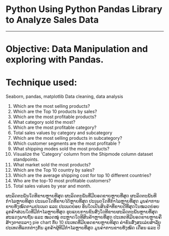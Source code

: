 # Python Using Python Pandas Library to Analyze Sales Data 
--------------------------------------------------------------------------------------------------------------------------------------------------------------
# Objective: Data Manipulation and exploring with Pandas.
# Technique used:

Seaborn, pandas, matplotlib
Data cleaning, data analysis

1.	Which are the most selling products?
2.	Which are the Top 10 products by sales?
3.	Which are the most profitable products?
4.	What category sold the most?
5.	Which are the most profitable category?
6.	Total sales values by category and subcategory
7.	Which are the most selling products in subcategory?
8.	Which customer segments are the most profitable ?
9.	What shipping modes sold the most products?
10.	Visualize the 'Category' column from the Shipmode column dataset standpoints.
11.	What market sold the most products?
12.	Which are the Top 10 country by sales?
14.	Which are the average shipping cost for top 10 different countries?
15.	Who are the top-10 most profitable customers?
17.	Total sales values by year and month.

ຜະລິດຕະພັນໃດທີຂາຍຫຼາຍທີສຸດ
ຜະລິດຕະພັນທີ່ມີຍອດຂາຍຫຼາຍທີ່ສຸດ
ຜະລິດຕະພັນທີກຳໄລຫຼາຍທີສຸດ
ປະເພດໃດທີ່ຂາຍໄດ້ຫຼາຍທີ່ສຸດ
ປະເພດໃດທີ່ກຳໄລຫຼາຍທີ່ສຸດ
ມູນຄ່າການຂາຍທັງໝົດຕາມປະເພດ ແລະ ປະເພດຍ່ອຍ
ອັນໃດເປັນສິນຄ້າທີ່ຂາຍດີທີ່ສຸດໃນໝວດຍ່ອຍ
ລູກຄ້າສ່ວນໃດທີ່ມີກຳໄລຫຼາຍທີ່ສຸດ
ຮູບແບບການຂົນສົ່ງໃດທີຂາຍຜະລິດຕະພັນຫຼາຍທີ່ສຸດ
ສະແດງພາບຖັນ ແລະ ໝວດໝູ່
ຕະຫຼາດໃດທີສິນຄ້າຫຼາຍທີ່ສຸດ
ປະເທດທີມີຍອດຂາຍຫຼາຍຄື
ສ້າງຕາຕະລາງ pie chart ກັບ 10 ປະເທດທີ່ມີຍອດຂາຍຫຼາຍທີສຸດ
ຄ່າຂົນສົ່ງສະເລ່ຍສຳລັບ ປະເທດທີ່ແຕກຕ່າງກັນ
ລູກຄ້າຜູ້ທີມີກຳໄລຫຼາຍທີ່ສຸດ 
ມູນຄ່າການຂາຍທັງໝົດ ເດືອນ ແລະ ປີ
